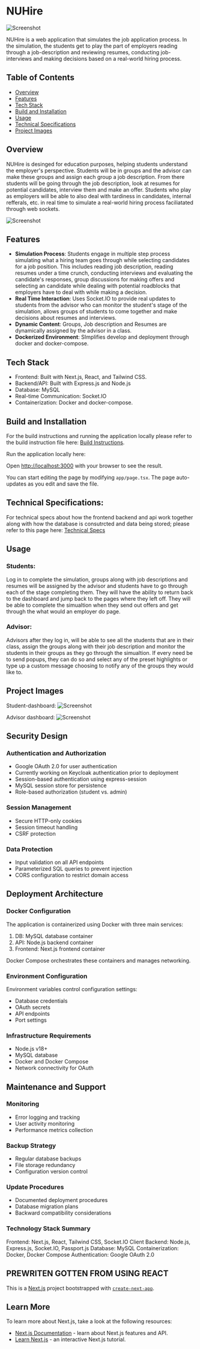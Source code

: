 # NUHire

![Screenshot](/project-screenshots/nuhire_vector.png)

NUHire is a web application that simulates the job application process. In the simulation, the students get to play the part of employers reading through a job-description and reviewing resumes, conducting job-interviews and making decisions based on a real-world hiring process.

## Table of Contents
- [Overview](#overview)
- [Features](#features)
- [Tech Stack](#tech-stack)
- [Build and Installation](#build-and-installation)
- [Usage](#usage)
- [Technical Specifications](#technical-specifications)
- [Project Images](#project-images)


## Overview

NUHire is desinged for education purposes, helping students understand the employer's perspective. Students will be in groups and the advisor can make these groups and assign each group a job description. From there students will be going through the job description, look at resumes for potential candidates, interview them and make an offer. Students who play as employers will be able to also deal with tardiness in candidates, internal refferals, etc. in real time to simulate a real-world hiring process faciliatated through web sockets. 

![Screenshot](/project-screenshots/landing_page.png)

## Features

- **Simulation Process**: Students engage in multiple step process simulating what a hiring team goes through while selecting candidates for a job position. This includes reading job description, reading resumes under a time crunch, conducting interviews and evaluating the candidate's responses, group discussions for making offers and selecting an candidate while dealing with potential roadblocks that employers have to deal with while making a decision. 
- **Real Time Interaction**: Uses Socket.IO to provide real updates to students from the advisor who can monitor the student's stage of the simulation, allows groups of students to come together and make decisions about resumes and interviews.
- **Dynamic Content**: Groups, Job description and Resumes are dynamically assigned by the advisor in a class.
- **Dockerized Environment**: SImplifies develop and deployment through docker and docker-compose.

## Tech Stack
- Frontend: Built with Next.js, React, and Tailwind CSS.
- Backend/API: Built with Express.js and Node.js 
- Database: MySQL
- Real-time Communication: Socket.IO
- Containerization: Docker and docker-compose. 

## Build and Installation 

For the build instructions and running the application locally please refer to the build instruction file here: [Build Instructions](BUILD.md). 

Run the application locally here:

Open [http://localhost:3000](http://localhost:3000) with your browser to see the result.

You can start editing the page by modifying `app/page.tsx`. The page auto-updates as you edit and save the file.

## Technical Specifications: 

For technical specs about how the frontend backend and api work together along with how the database is consutrcted and data being stored; please refer to this page here: [Technical Specs](TECHNICAL_SPECS.md)

## Usage

### Students: 
Log in to complete the simulation, groups along with job descriptions and resumes will be assigned by the advisor and students have to go through each of the stage completing them. They will have the ability to return back to the dashboard and jump back to the pages where they left off. They will be able to complete the simualtion when they send out offers and get through the what would an employer do page. 

### Advisor: 
Advisors after they log in, will be able to see all the students that are in their class, assign the groups along with their job description and monitor the students in their groups as they go through the simualtion. If every need be to send popups, they can do so and select any of the preset highlights or type up a custom message choosing to notify any of the groups they would like to. 

## Project Images

Student-dashboard: 
![Screenshot](/project-screenshots/student_dashboard.png)

Advisor dashboard: 
![Screenshot](/project-screenshots/advisor_dashboard.png)

## Security Design

### Authentication and Authorization

- Google OAuth 2.0 for user authentication
- Currently working on Keycloak authentication prior to deployment
- Session-based authentication using express-session
- MySQL session store for persistence
- Role-based authorization (student vs. admin)

### Session Management

- Secure HTTP-only cookies
- Session timeout handling
- CSRF protection

### Data Protection

- Input validation on all API endpoints
- Parameterized SQL queries to prevent injection
- CORS configuration to restrict domain access

## Deployment Architecture

### Docker Configuration
The application is containerized using Docker with three main services:

1. DB: MySQL database container
2. API: Node.js backend container
3. Frontend: Next.js frontend container

Docker Compose orchestrates these containers and manages networking.

### Environment Configuration

Environment variables control configuration settings:

- Database credentials
- OAuth secrets
- API endpoints
- Port settings

### Infrastructure Requirements

- Node.js v18+
- MySQL database
- Docker and Docker Compose
- Network connectivity for OAuth

## Maintenance and Support

### Monitoring

- Error logging and tracking
- User activity monitoring
- Performance metrics collection

### Backup Strategy

- Regular database backups
- File storage redundancy
- Configuration version control

### Update Procedures

- Documented deployment procedures
- Database migration plans
- Backward compatibility considerations

###  Technology Stack Summary

Frontend: Next.js, React, Tailwind CSS, Socket.IO Client
Backend: Node.js, Express.js, Socket.IO, Passport.js
Database: MySQL
Containerization: Docker, Docker Compose
Authentication: Google OAuth 2.0

## PREWRITEN GOTTEN FROM USING REACT
This is a [Next.js](https://nextjs.org) project bootstrapped with [`create-next-app`](https://nextjs.org/docs/app/api-reference/cli/create-next-app).

## Learn More

To learn more about Next.js, take a look at the following resources:

- [Next.js Documentation](https://nextjs.org/docs) - learn about Next.js features and API.
- [Learn Next.js](https://nextjs.org/learn) - an interactive Next.js tutorial.

